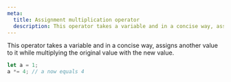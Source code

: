 ```yaml
---
meta:
  title: Assignment multiplication operator
  description: This operator takes a variable and in a concise way, assigns another value to it while multiplying the original value with the new value.
---
```


This operator takes a variable and in a concise way, assigns another
value to it while multiplying the original value with the new value.

```javascript
let a = 1;
a *= 4; // a now equals 4
```
